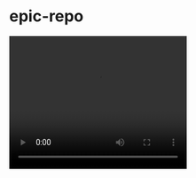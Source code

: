 # epic-repo

<video width="320" height="240" controls loop>
  <source src="https://raw.githubusercontent.com/UltraMarlin/epic-repo/main/Based%201St%20Autoscroller-1(3).webm" type="video/webm">
</video>
